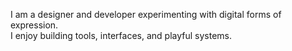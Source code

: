 I am a designer and developer experimenting with digital forms of expression.  
I enjoy building tools, interfaces, and playful systems.